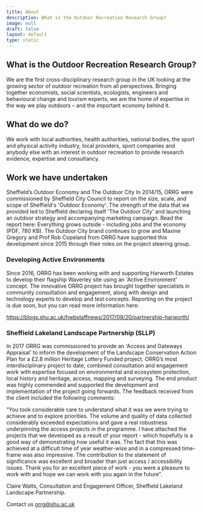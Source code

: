 ```yaml
---
title: About
description: What is the Outdoor Recreation Research Group?
image: null
draft: false
layout: default
type: static
---
```

## What is the Outdoor Recreation Research Group?

We are the first cross-disciplinary research group in the UK looking at the growing sector of outdoor recreation from all perspectives. Bringing together economists, social scientists, ecologists, engineers and behavioural change and tourism experts, we are the home of expertise in the way we play outdoors
– and the important economy behind it.

## What do we do?

We work with local authorities, health authorities, national bodies, the sport and physical activity industry, local providers, sport companies and anybody else with an interest in outdoor recreation to provide research evidence, expertise and consultancy.

## Work we have undertaken

Sheffield’s Outdoor Economy and The Outdoor City In 2014/15, ORRG were commissioned by Sheffield City Council to report on the size, scale, and scope of Sheffield's 'Outdoor Economy'. The strength of the data that we provided led to Sheffield declaring itself 'The Outdoor City' and
launching an outdoor strategy and accompanying marketing campaign.  Read the
report here: Everything grows outside - including jobs and the economy (PDF,
780 KB). The Outdoor City brand continues to grow and Maxine Gregory and Prof
Rob Copeland from ORRG have supported this development since 2015 through
their roles on the project steering group.

### Developing Active Environments

Since 2016, ORRG has been working with and supporting Harworth Estates to develop their flagship Waverley site using an 'Active Environment' concept. The innovative ORRG project has brought together specialists in community consultation and engagement, along with design and technology experts to
develop and test concepts.  Reporting on the project is due soon, but you can
read more information here:

https://blogs.shu.ac.uk/hwbstaffnews/2017/09/20/partnership-harworth/

### Sheffield Lakeland Landscape Partnership (SLLP)

In 2017 ORRG was commissioned to provide an 'Access and Gateways Appraisal' to inform the development of the Landscape Conservation Action Plan for a £2.8 million Heritage Lottery Funded project. ORRG’s most interdisciplinary project to date, combined consultation and engagement work with expertise focused on
environmental and ecosystem protection, local history and heritage, access,
mapping and surveying. The end product was highly commended and supported the
development and implementation of the project going forwards. The feedback
received from the client included the following comments:

“You took considerable care to understand what it was we were trying to achieve and to explore priorities.  The volume and quality of data collected considerably exceeded expectations and gave a real robustness underpinning the access projects in the programme.  I have attached the projects that we
developed as a result of your report - which hopefully is a good way of
demonstrating how useful it was.  The fact that this was achieved at a
difficult time of year weather-wise and in a compressed time-frame was also
impressive. The contribution to the statement of significance was excellent
and broader than just access / accessibility issues. Thank you for an
excellent piece of work - you were a pleasure to work with and hope we can
work with you again in the future”.

Claire Watts, Consultation and Engagement Officer, Sheffield Lakeland Landscape Partnership.

Contact us orrg@shu.ac.uk